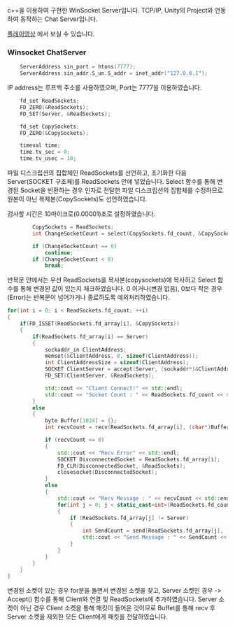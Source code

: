 c++을 이용하여 구현한 WinSocket Server입니다.
TCP/IP, Unity의 Project와 연동하여 동작하는 Chat Server입니다.

[플레이영상](https://youtu.be/Mt5rhxtEc5g?si=_HRwCH-_m2oFiuGm, "Youtube") 에서 보실 수 있습니다.

### Winsocket ChatServer

```cpp
	ServerAddress.sin_port = htons(7777);
	ServerAddress.sin_addr.S_un.S_addr = inet_addr("127.0.0.1");
```
IP address는 루프백 주소를 사용하였으며, Port는 7777을 이용하였습니다.

```cpp
	fd_set ReadSockets;
	FD_ZERO(&ReadSockets);
	FD_SET(Server, &ReadSockets);

	fd_set CopySockets;
	FD_ZERO(&CopySockets);

	timeval time;
	time.tv_sec = 0;
	time.tv_usec = 10;
```
파일 디스크립션의 집합체인 ReadSockets를 선언하고, 초기화한 다음 Server(SOCKET 구조체)를 ReadSockets 안에 넣었습니다.
Select 함수를 통해 변경된 Socket을 반환하는 경우 인자로 전달한 파일 디스크립션의 집합체를 수정하므로 원본이 아닌 복제본(CopySockets)도 선언하였습니다.

검사할 시간은 10마이크로(0.00001)초로 설정하였습니다.


```cpp
		CopySockets = ReadSockets;
		int ChangeSocketCount = select(CopySockets.fd_count, &CopySockets, 0, 0, &time);

		if (ChangeSocketCount == 0)
			continue;
		if (ChangeSocketCount < 0)
			break;
```
반복문 안에서는 우선 ReadSockets을 복사본(copysockets)에 복사하고 Select 함수를 통해 변경된 값이 있는지 체크하였습니다.
0 이거나(변경 없음), 0보다 작은 경우(Error)는 반복문이 넘어가거나 종료하도록 예외처리하였습니다.

```cpp
for(int i = 0; i < ReadSockets.fd_count; ++i)
{
	if(FD_ISSET(ReadSockets.fd_array[i], &CopySockets))
	{
		if(ReadSockets.fd_array[i] == Server)
		{
			sockaddr_in ClientAddress;
			memset(&ClientAddress, 0, sizeof(ClientAddress));
			int ClientAddressSize = sizeof(ClientAddress);
			SOCKET ClientServer = accept(Server, (sockaddr*)&ClientAddress, &ClientAddressSize);
			FD_SET(ClientServer, &ReadSockets);

			std::cout << "Client Connect!" << std::endl;
			std::cout << "Socket Count : " << ReadSockets.fd_count << std::endl;
		}
		else
		{
			byte Buffer[1024] = {};
			int recvCount = recv(ReadSockets.fd_array[i], (char*)Buffer, sizeof(Buffer), 0);

			if (recvCount <= 0)
			{
				std::cout << "Recv Error" << std::endl;
				SOCKET DisconnectedSocket = ReadSockets.fd_array[i];
				FD_CLR(DisconnectedSocket, &ReadSockets);
				closesocket(DisconnectedSocket);
			}
			else
			{
				std::cout << "Recv Message : " << recvCount << std::endl;
				for(int j = 0; j < static_cast<int>(ReadSockets.fd_count); ++j)
				{
					if (ReadSockets.fd_array[j] != Server)
					{
						int SendCount = send(ReadSockets.fd_array[j], (char*)Buffer, recvCount, 0);
						std::cout << "Send Message : " << SendCount << std::endl;
					}
				}
			}
		}
	}
}
```
변경된 소켓이 있는 경우 for문을 돌면서 변경된 소켓을 찾고, Server 소켓인 경우 -> Accept() 함수를 통해 Client와 연결 및 ReadSockets에 추가하였습니다.
Server 소켓이 아닌 경우 Client 소켓을 통해 패킷이 들어온 것이므로 Buffet를 통해 recv 후 Server 소켓을 제외한 모든 Client에게 패킷을 전달하였습니다.



